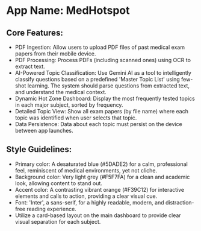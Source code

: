 # **App Name**: MedHotspot

## Core Features:

- PDF Ingestion: Allow users to upload PDF files of past medical exam papers from their mobile device.
- PDF Processing: Process PDFs (including scanned ones) using OCR to extract text.
- AI-Powered Topic Classification: Use Gemini AI as a tool to intelligently classify questions based on a predefined 'Master Topic List' using few-shot learning. The system should parse questions from extracted text, and understand the medical context.
- Dynamic Hot Zone Dashboard: Display the most frequently tested topics in each major subject, sorted by frequency.
- Detailed Topic View: Show all exam papers (by file name) where each topic was identified when user selects that topic.
- Data Persistence: Data about each topic must persist on the device between app launches.

## Style Guidelines:

- Primary color: A desaturated blue (#5DADE2) for a calm, professional feel, reminiscent of medical environments, yet not cliche.
- Background color: Very light grey (#F5F7FA) for a clean and academic look, allowing content to stand out.
- Accent color: A contrasting vibrant orange (#F39C12) for interactive elements and calls to action, providing a clear visual cue.
- Font: 'Inter', a sans-serif, for a highly readable, modern, and distraction-free reading experience.
- Utilize a card-based layout on the main dashboard to provide clear visual separation for each subject.